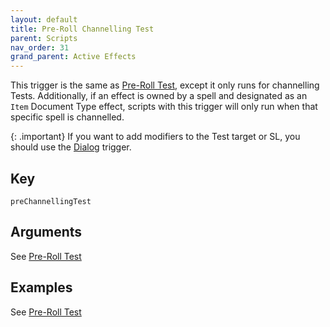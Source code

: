 ```yaml
---
layout: default
title: Pre-Roll Channelling Test
parent: Scripts
nav_order: 31
grand_parent: Active Effects
---
```

This trigger is the same as [Pre-Roll Test](./preRollTest), except it only runs for channelling Tests. Additionally, if an effect is owned by a spell and designated as an `Item` Document Type effect, scripts with this trigger will only run when that specific spell is channelled. 

{: .important}
If you want to add modifiers to the Test target or SL, you should use the [Dialog](./dialog.md) trigger.

## Key

`preChannellingTest`

## Arguments 

See [Pre-Roll Test](./preRollTest#arguments)

## Examples

See [Pre-Roll Test](./preRollTest#examples)